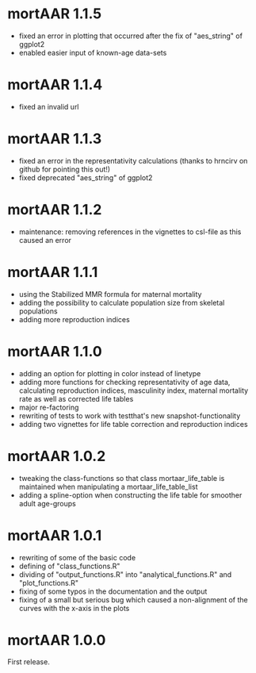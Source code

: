 # mortAAR 1.1.5
- fixed an error in plotting that occurred after the fix of "aes_string" of ggplot2
- enabled easier input of known-age data-sets

# mortAAR 1.1.4
- fixed an invalid url
 
# mortAAR 1.1.3
- fixed an error in the representativity calculations (thanks to hrncirv on github for
 pointing this out!)
- fixed deprecated "aes_string" of ggplot2

# mortAAR 1.1.2

- maintenance: removing references in the vignettes to csl-file as this caused an error

# mortAAR 1.1.1

- using the Stabilized MMR formula for maternal mortality
- adding the possibility to calculate population size from skeletal populations
- adding more reproduction indices

# mortAAR 1.1.0

- adding an option for plotting in color instead of linetype
- adding more functions for checking representativity of age data, calculating reproduction indices, masculinity index, maternal mortality rate as well as corrected life tables
- major re-factoring
- rewriting of tests to work with testthat's new snapshot-functionality
- adding two vignettes for life table correction and reproduction indices

# mortAAR 1.0.2

- tweaking the class-functions so that class mortaar_life_table is maintained when manipulating a mortaar_life_table_list
- adding a spline-option when constructing the life table for smoother adult age-groups

# mortAAR 1.0.1

- rewriting of some of the basic code
- defining of "class_functions.R"
- dividing of "output_functions.R" into "analytical_functions.R" and "plot_functions.R"
- fixing of some typos in the documentation and the output
- fixing of a small but serious bug which caused a non-alignment of the curves with the x-axis in the plots

# mortAAR 1.0.0

First release.
